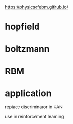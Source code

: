 

https://physicsofebm.github.io/

# hopfield

# boltzmann

# RBM


# application

replace discriminator in GAN

use in reinforcement learning

